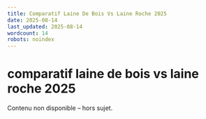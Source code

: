```yaml
---
title: Comparatif Laine De Bois Vs Laine Roche 2025
date: 2025-08-14
last_updated: 2025-08-14
wordcount: 14
robots: noindex
---
```


# comparatif laine de bois vs laine roche 2025

Contenu non disponible – hors sujet.